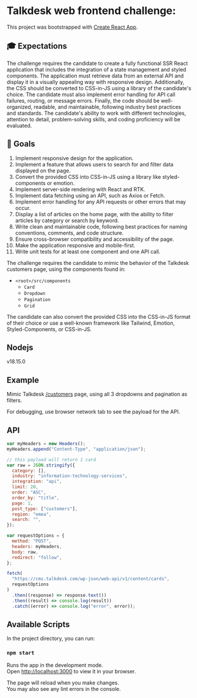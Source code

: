 # Talkdesk web frontend challenge:

This project was bootstrapped with [Create React App](https://github.com/facebook/create-react-app).

## 🎓 Expectations

The challenge requires the candidate to create a fully functional SSR React application that includes the integration of a state management and styled components. The application must retrieve data from an external API and display it in a visually appealing way with responsive design. Additionally, the CSS should be converted to CSS-in-JS using a library of the candidate's choice. The candidate must also implement error handling for API call failures, routing, or message errors. Finally, the code should be well-organized, readable, and maintainable, following industry best practices and standards. The candidate's ability to work with different technologies, attention to detail, problem-solving skills, and coding proficiency will be evaluated.

## 🥅 Goals

1. Implement responsive design for the application.
2. Implement a feature that allows users to search for and filter data displayed on the page.
3. Convert the provided CSS into CSS-in-JS using a library like styled-components or emotion.
4. Implement server-side rendering with React and RTK.
5. Implement data fetching using an API, such as Axios or Fetch.
6. Implement error handling for any API requests or other errors that may occur.
7. Display a list of articles on the home page, with the ability to filter articles by category or search by keyword.
8. Write clean and maintainable code, following best practices for naming conventions, comments, and code structure.
9. Ensure cross-browser compatibility and accessibility of the page.
10. Make the application responsive and mobile-first.
11. Write unit tests for at least one component and one API call.

The challenge requires the candidate to mimic the behavior of the Talkdesk customers page, using the components found in:

- `<root>/src/components`
  - `Card`
  - `Dropdown`
  - `Pagination`
  - `Grid`

The candidate can also convert the provided CSS into the CSS-in-JS format of their choice or use a well-known framework like Tailwind, Emotion, Styled-Components, or CSS-in-JS.

## Nodejs

v18.15.0

## Example

Mimic Talkdesk [/customers](https://www.talkdesk.com/customers) page, using all 3 dropdowns and pagination as filters.

For debugging, use browser network tab to see the payload for the API.

## API

```javascript
var myHeaders = new Headers();
myHeaders.append("Content-Type", "application/json");

// this payload will return 1 card
var raw = JSON.stringify({
  category: [],
  industry: "information-technology-services",
  integration: "api",
  limit: 20,
  order: "ASC",
  order_by: "title",
  page: 1,
  post_type: ["customers"],
  region: "emea",
  search: "",
});

var requestOptions = {
  method: "POST",
  headers: myHeaders,
  body: raw,
  redirect: "follow",
};

fetch(
  "https://cms.talkdesk.com/wp-json/web-api/v1/content/cards",
  requestOptions
)
  .then((response) => response.text())
  .then((result) => console.log(result))
  .catch((error) => console.log("error", error));
```

## Available Scripts

In the project directory, you can run:

### `npm start`

Runs the app in the development mode.\
Open [http://localhost:3000](http://localhost:3000) to view it in your browser.

The page will reload when you make changes.\
You may also see any lint errors in the console.
